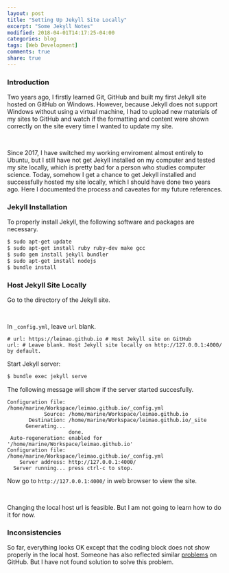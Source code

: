 ```yaml
---
layout: post
title: "Setting Up Jekyll Site Locally"
excerpt: "Some Jekyll Notes"
modified: 2018-04-01T14:17:25-04:00
categories: blog
tags: [Web Development]
comments: true
share: true
---
```


### Introduction

Two years ago, I firstly learned Git, GitHub and built my first Jekyll site hosted on GitHub on Windows. However, because Jekyll does not support Windows without using a virtual machine, I had to upload new materials of my sites to GitHub and watch if the formatting and content were shown correctly on the site every time I wanted to update my site.

<br />

Since 2017, I have switched my working enviroment almost entirely to Ubuntu, but I still have not get Jekyll installed on my computer and tested my site locally, which is pretty bad for a person who studies computer science. Today, somehow I get a chance to get Jekyll installed and successfully hosted my site locally, which I should have done two years ago. Here I documented the process and caveates for my future references.

### Jekyll Installation

To properly install Jekyll, the following software and packages are necessary. 

```bash
$ sudo apt-get update
$ sudo apt-get install ruby ruby-dev make gcc
$ sudo gem install jekyll bundler
$ sudo apt-get install nodejs
$ bundle install
```

### Host Jekyll Site Locally

Go to the directory of the Jekyll site.

<br />

In ``_config.yml``, leave ``url`` blank.

```
# url: https://leimao.github.io # Host Jekyll site on GitHub
url: # Leave blank. Host Jekyll site locally on http://127.0.0.1:4000/ by default.
```

Start Jekyll server:

```bash
$ bundle exec jekyll serve
```

The following message will show if the server started succesfully.

```
Configuration file: /home/marine/Workspace/leimao.github.io/_config.yml
            Source: /home/marine/Workspace/leimao.github.io
       Destination: /home/marine/Workspace/leimao.github.io/_site
      Generating... 
                    done.
 Auto-regeneration: enabled for '/home/marine/Workspace/leimao.github.io'
Configuration file: /home/marine/Workspace/leimao.github.io/_config.yml
    Server address: http://127.0.0.1:4000/
  Server running... press ctrl-c to stop.
```

Now go to ``http://127.0.0.1:4000/`` in web browser to view the site.

<br />

Changing the local host url is feasible. But I am not going to learn how to do it for now.

### Inconsistencies

So far, everything looks OK except that the coding block does not show properly in the local host. Someone has also reflected similar [problems](https://github.com/MDAnalysis/MDAnalysis.github.io/issues/21) on GitHub. But I have not found solution to solve this problem.